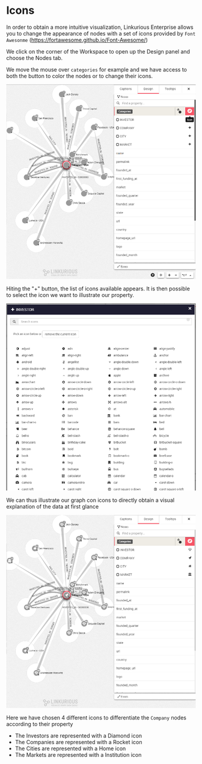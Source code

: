 # Icons

In order to obtain a more intuitive visualization, Linkurious Enterprise allows you to change the appearance of nodes with a set of icons provided by ```Font Awesonme``` (https://fortawesome.github.io/Font-Awesome/)

We click on the corner of the Workspace to open up the Design panel and choose the Nodes tab.

We move the mouse over ```categories``` for example and we have access to both the button to color the nodes or to change their icons. 

![](StartIcons.png)

Hiting the "+" button, the list of icons available appears. It is then possible to select the icon we want to illustrate our property.

![](LesIcones.png)

We can thus illustrate our graph con icons to directly obtain a visual explanation of the data at first glance

![](End.png)


Here we have chosen 4 different icons to differentiate the ```Company``` nodes according to their property
- The Investors are represented with a Diamond icon
- The Companies are represented with a Rocket icon
- The Cities are represented with a Home icon
- The Markets are represented with a Institution icon